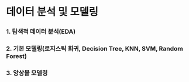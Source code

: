 # 데이터 분석 및 모델링

### 1. 탐색적 데이터 분석(EDA)

### 2. 기본 모델링(로지스틱 회귀, Decision Tree, KNN, SVM, Random Forest)

### 3. 앙상블 모델링 
